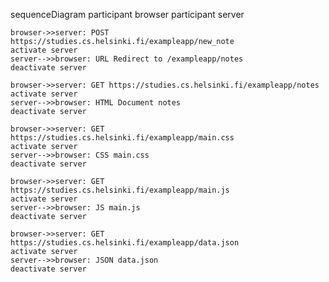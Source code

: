 sequenceDiagram
participant browser
participant server

    browser->>server: POST https://studies.cs.helsinki.fi/exampleapp/new_note
    activate server
    server-->>browser: URL Redirect to /exampleapp/notes
    deactivate server

    browser->>server: GET https://studies.cs.helsinki.fi/exampleapp/notes
    activate server
    server-->>browser: HTML Document notes
    deactivate server

    browser->>server: GET https://studies.cs.helsinki.fi/exampleapp/main.css
    activate server
    server-->>browser: CSS main.css
    deactivate server

    browser->>server: GET https://studies.cs.helsinki.fi/exampleapp/main.js
    activate server
    server-->>browser: JS main.js
    deactivate server

    browser->>server: GET https://studies.cs.helsinki.fi/exampleapp/data.json
    activate server
    server-->>browser: JSON data.json
    deactivate server

